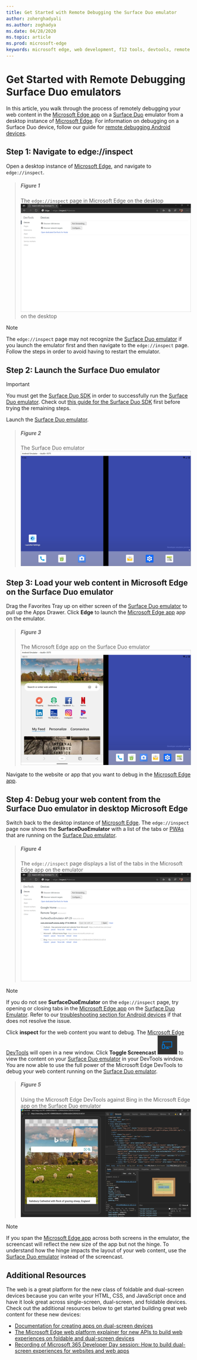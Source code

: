 ```yaml
---
title: Get Started with Remote Debugging the Surface Duo emulator
author: zoherghadyali
ms.author: zoghadya
ms.date: 04/28/2020
ms.topic: article
ms.prod: microsoft-edge
keywords: microsoft edge, web development, f12 tools, devtools, remote debugging, android, surface duo
---
```


# Get Started with Remote Debugging Surface Duo emulators

In this article, you walk through the process of remotely debugging your web content in the [Microsoft Edge app][AndroidEdge] on a [Surface Duo][SurfaceDuo] emulator from a desktop instance of [Microsoft Edge][DesktopEdge]. For information on debugging on a Surface Duo device, follow our guide for [remote debugging Android devices][RemoteDebuggingAndroid].

## Step 1: Navigate to edge://inspect

Open a desktop instance of [Microsoft Edge][DesktopEdge], and navigate to `edge://inspect`.

> ##### Figure 1  
> The `edge://inspect` page in Microsoft Edge on the desktop
> ![The edge://inspect page in Microsoft Edge][ImageEdgeInspect] on the desktop

> [!NOTE]
> The `edge://inspect` page may not recognize the [Surface Duo emulator][DuoEmulator] if you launch the emulator first and then navigate to the `edge://inspect` page. Follow the steps in order to avoid having to restart the emulator.

## Step 2: Launch the Surface Duo emulator

> [!IMPORTANT]
> You must get the [Surface Duo SDK][DuoSdk] in order to successfully run the [Surface Duo emulator][DuoEmulator]. Check out [this guide for the Surface Duo SDK][DuoSdkdocs] first before trying the remaining steps.

Launch the [Surface Duo emulator][DuoEmulator].

> ##### Figure 2
> The Surface Duo emulator
> ![The Surface Duo emulator][ImageDuoEmulator]  

## Step 3: Load your web content in Microsoft Edge on the Surface Duo emulator

Drag the Favorites Tray up on either screen of the [Surface Duo emulator][DuoEmulator] to pull up the Apps Drawer. Click **Edge** to launch the [Microsoft Edge app][AndroidEdge] app on the emulator.

> ##### Figure 3
> The Microsoft Edge app on the Surface Duo emulator
> ![The Microsoft Edge app on the Surface Duo emulator][ImageDuoEmulatorEdge]  

Navigate to the website or app that you want to debug in the [Microsoft Edge app][AndroidEdge].

## Step 4: Debug your web content from the Surface Duo emulator in desktop Microsoft Edge

Switch back to the desktop instance of [Microsoft Edge][DesktopEdge]. The `edge://inspect` page now shows the **SurfaceDuoEmulator** with a list of the tabs or [PWAs][PwaDocs] that are running on the [Surface Duo emulator][DuoEmulator].

> ##### Figure 4
> The `edge://inspect` page displays a list of the tabs in the Microsoft Edge app on the emulator
> ![The edge://inspect page displays a list of the tabs in the Microsoft Edge app on the emulator][ImageEdgeInspectTargets]  

> [!NOTE]
> If you do not see **SurfaceDuoEmulator** on the `edge://inspect` page, try opening or closing tabs in the [Microsoft Edge app][AndroidEdge] on the [Surface Duo Emulator][DuoEmulator]. Refer to our [troubleshooting section for Android devices][TroubleshootingAndroid] if that does not resolve the issue.

Click **inspect** for the web content you want to debug. The [Microsoft Edge DevTools][DevToolsDocs] will open in a new window. Click **Toggle Screencast** ![Toggle Screencast][ImageToggleScreencastIcon] to view the content on your [Surface Duo emulator][DuoEmulator] in your DevTools window. You are now able to use the full power of the Microsoft Edge DevTools to debug your web content running on the [Surface Duo emulator][DuoEmulator].

> ##### Figure 5
> Using the Microsoft Edge DevTools against Bing in the Microsoft Edge app on the Surface Duo emulator
> ![Using the Microsoft Edge DevTools against Bing in the Microsoft Edge app on the Surface Duo emulator][ImageDevTools]  

> [!NOTE]
> If you span the [Microsoft Edge app][AndroidEdge] across both screens in the emulator, the screencast will reflect the new size of the app but not the hinge. To understand how the hinge impacts the layout of your web content, use the [Surface Duo emulator][DuoEmulator] instead of the screencast.

## Additional Resources

The web is a great platform for the new class of foldable and dual-screen devices because you can write your HTML, CSS, and JavaScript once and have it look great across single-screen, dual-screen, and foldable devices. Check out the additional resources below to get started building great web content for these new devices:

- [Documentation for creating apps on dual-screen devices][DualScreenDocs]
- [The Microsoft Edge web platform explainer for new APIs to build web experiences on foldable and dual-screen devices][WebPlatformExplainer]
- [Recording of Microsoft 365 Developer Day session: How to build dual-screen experiences for websites and web apps][DeveloperDay]

<!-- image links -->  
[ImageEdgeInspect]: /microsoft-edge/devtools-guide-chromium/media/remote-debugging-surface-duo-inspect-page.msft.png "Figure 1: The edge://inspect page in desktop Microsoft Edge"
[ImageDuoEmulator]: /microsoft-edge/devtools-guide-chromium/media/remote-debugging-surface-duo-emulator.msft.png "Figure 2: The Surface Duo emulator"
[ImageDuoEmulatorEdge]: /microsoft-edge/devtools-guide-chromium/media/remote-debugging-surface-duo-emulator-edge.msft.png "Figure 3: The Microsoft Edge app on the Surface Duo emulator"
[ImageEdgeInspectTargets]: /microsoft-edge/devtools-guide-chromium/media/remote-debugging-surface-duo-inspect-page-with-targets.msft.png "Figure 4: The edge://inspect page displays a list of the tabs in the Microsoft Edge app on the emulator"
[ImageToggleScreencastIcon]: images/toggle-screencast-icon.msft.png
[ImageDevTools]: /microsoft-edge/devtools-guide-chromium/media/remote-debugging-surface-duo-devtools.msft.png "Figure 5: Using the Microsoft Edge DevTools against Bing in the Microsoft Edge app on the Surface Duo emulator"

<!-- links -->  
[RemoteDebuggingAndroid]: /microsoft-edge/devtools-guide-chromium/remote-debugging/index "Get Started with Remote Debugging Android Devices"
[PwaDocs]: /microsoft-edge/progressive-web-apps-chromium/index "Progressive Web Apps on Windows"
[DevToolsDocs]: /microsoft-edge/devtools-guide-chromium "Microsoft Edge (Chromium) Developer Tools"
[TroubleshootingAndroid]: /microsoft-edge/devtools-guide-chromium/remote-debugging/index#troubleshooting-devtools-is-not-detecting-the-android-device "Troubleshooting: DevTools is not detecting the Android device"

[AndroidEdge]: https://play.google.com/store/apps/details?id=com.microsoft.emmx "Microsoft Edge Android app"
[SurfaceDuo]: https://www.microsoft.com/surface/devices/surface-duo "Introducing Surface Duo"
[DesktopEdge]: https://www.microsoft.com/edge/ "Introducing the new Microsoft Edge"
[DuoEmulator]: https://docs.microsoft.com/dual-screen/android/use-emulator "Use the Surface DUo emulator"
[DuoSdk]: https://www.microsoft.com/download/details.aspx?id=100847 "Surface Duo SDK Preview Release"
[DuoSdkDocs]: https://docs.microsoft.com/dual-screen/android/get-duo-sdk "Get the Surface Duo SDK"
[DualScreenDocs]: https://docs.microsoft.com/dual-screen/ "Create apps for dual-screen devices"
[WebPlatformExplainer]: https://github.com/MicrosoftEdge/MSEdgeExplainers/blob/master/Foldables/explainer.md "Web Platform Primitives for Enlightened Experiences on Foldable Devices"
[DeveloperDay]: https://youtu.be/DXrZWsqXPVc "How to build dual-screen experiences for the website and web apps"
